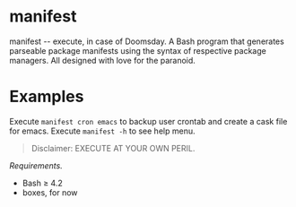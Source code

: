 # manifest
manifest -- execute, in case of Doomsday.
A Bash program that generates parseable package manifests using the
syntax of respective package managers. All designed with love for the paranoid.

# Examples
Execute `manifest cron emacs` to backup user crontab and create a cask file for emacs.
Execute `manifest -h` to see help menu.



> Disclaimer: EXECUTE AT YOUR OWN PERIL.

*Requirements.*
* Bash ≥ 4.2
* boxes, for now

